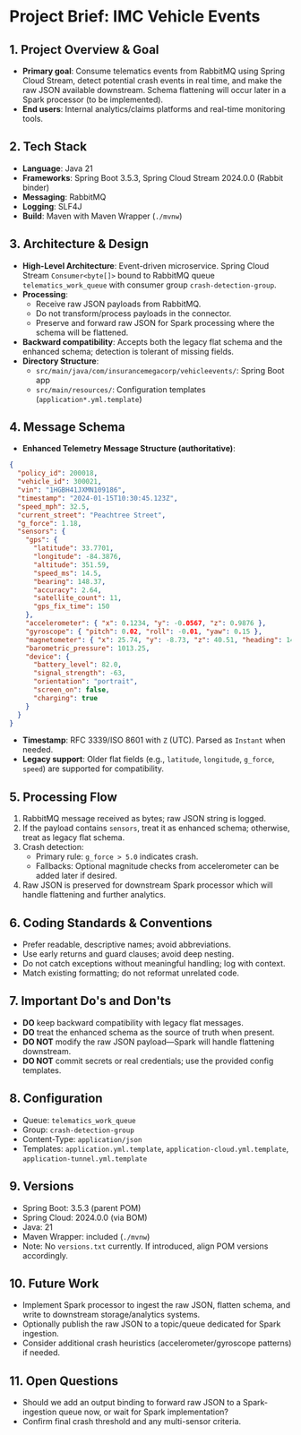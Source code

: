 # Project Brief: IMC Vehicle Events

## 1. Project Overview & Goal

- **Primary goal**: Consume telematics events from RabbitMQ using Spring Cloud Stream, detect potential crash events in real time, and make the raw JSON available downstream. Schema flattening will occur later in a Spark processor (to be implemented).
- **End users**: Internal analytics/claims platforms and real-time monitoring tools.

## 2. Tech Stack

- **Language**: Java 21
- **Frameworks**: Spring Boot 3.5.3, Spring Cloud Stream 2024.0.0 (Rabbit binder)
- **Messaging**: RabbitMQ
- **Logging**: SLF4J
- **Build**: Maven with Maven Wrapper (`./mvnw`)

## 3. Architecture & Design

- **High-Level Architecture**: Event-driven microservice. Spring Cloud Stream `Consumer<byte[]>` bound to RabbitMQ queue `telematics_work_queue` with consumer group `crash-detection-group`.
- **Processing**:
  - Receive raw JSON payloads from RabbitMQ.
  - Do not transform/process payloads in the connector.
  - Preserve and forward raw JSON for Spark processing where the schema will be flattened.
- **Backward compatibility**: Accepts both the legacy flat schema and the enhanced schema; detection is tolerant of missing fields.
- **Directory Structure**:
  - `src/main/java/com/insurancemegacorp/vehicleevents/`: Spring Boot app
  - `src/main/resources/`: Configuration templates (`application*.yml.template`)

## 4. Message Schema

- **Enhanced Telemetry Message Structure (authoritative)**:
```json
{
  "policy_id": 200018,
  "vehicle_id": 300021,
  "vin": "1HGBH41JXMN109186",
  "timestamp": "2024-01-15T10:30:45.123Z",
  "speed_mph": 32.5,
  "current_street": "Peachtree Street",
  "g_force": 1.18,
  "sensors": {
    "gps": {
      "latitude": 33.7701,
      "longitude": -84.3876,
      "altitude": 351.59,
      "speed_ms": 14.5,
      "bearing": 148.37,
      "accuracy": 2.64,
      "satellite_count": 11,
      "gps_fix_time": 150
    },
    "accelerometer": { "x": 0.1234, "y": -0.0567, "z": 0.9876 },
    "gyroscope": { "pitch": 0.02, "roll": -0.01, "yaw": 0.15 },
    "magnetometer": { "x": 25.74, "y": -8.73, "z": 40.51, "heading": 148.37 },
    "barometric_pressure": 1013.25,
    "device": {
      "battery_level": 82.0,
      "signal_strength": -63,
      "orientation": "portrait",
      "screen_on": false,
      "charging": true
    }
  }
}
```
- **Timestamp**: RFC 3339/ISO 8601 with `Z` (UTC). Parsed as `Instant` when needed.
- **Legacy support**: Older flat fields (e.g., `latitude`, `longitude`, `g_force`, `speed`) are supported for compatibility.

## 5. Processing Flow

1. RabbitMQ message received as bytes; raw JSON string is logged.
2. If the payload contains `sensors`, treat it as enhanced schema; otherwise, treat as legacy flat schema.
3. Crash detection:
   - Primary rule: `g_force > 5.0` indicates crash.
   - Fallbacks: Optional magnitude checks from accelerometer can be added later if desired.
4. Raw JSON is preserved for downstream Spark processor which will handle flattening and further analytics.

## 6. Coding Standards & Conventions

- Prefer readable, descriptive names; avoid abbreviations.
- Use early returns and guard clauses; avoid deep nesting.
- Do not catch exceptions without meaningful handling; log with context.
- Match existing formatting; do not reformat unrelated code.

## 7. Important Do's and Don'ts

- **DO** keep backward compatibility with legacy flat messages.
- **DO** treat the enhanced schema as the source of truth when present.
- **DO NOT** modify the raw JSON payload—Spark will handle flattening downstream.
- **DO NOT** commit secrets or real credentials; use the provided config templates.

## 8. Configuration

- Queue: `telematics_work_queue`
- Group: `crash-detection-group`
- Content-Type: `application/json`
- Templates: `application.yml.template`, `application-cloud.yml.template`, `application-tunnel.yml.template`

## 9. Versions

- Spring Boot: 3.5.3 (parent POM)
- Spring Cloud: 2024.0.0 (via BOM)
- Java: 21
- Maven Wrapper: included (`./mvnw`)
- Note: No `versions.txt` currently. If introduced, align POM versions accordingly.

## 10. Future Work

- Implement Spark processor to ingest the raw JSON, flatten schema, and write to downstream storage/analytics systems.
- Optionally publish the raw JSON to a topic/queue dedicated for Spark ingestion.
- Consider additional crash heuristics (accelerometer/gyroscope patterns) if needed.

## 11. Open Questions

- Should we add an output binding to forward raw JSON to a Spark-ingestion queue now, or wait for Spark implementation?
- Confirm final crash threshold and any multi-sensor criteria.